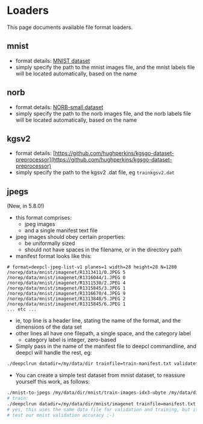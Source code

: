 # Loaders

This page documents available file format loaders.


## mnist

* format details: [MNIST dataset](http://yann.lecun.com/exdb/mnist/)
* simply specify the path to the mnist images file, and the mnist labels file will be located automatically, based on the name

## norb

* format details: [NORB-small dataset](http://www.cs.nyu.edu/~ylclab/data/norb-v1.0-small/)
* simply specify the path to the norb images file, and the norb labels file will be located automatically, based on the name

## kgsv2

* format details: [https://github.com/hughperkins/kgsgo-dataset-preprocessor](https://github.com/hughperkins/kgsgo-dataset-preprocessor)
* simply specify the path to the kgsv2 .dat file, eg `trainkgsv2.dat`

## jpegs

(New, in 5.8.0!)

* this format comprises:
  * jpeg images
  * and a single manifest text file
* jpeg images should obey certain properties:
  * be uniformally sized
  * should not have spaces in the filename, or in the directory path
* manifest format looks like this:
```
# format=deepcl-jpeg-list-v1 planes=1 width=28 height=28 N=1280
/norep/data/mnist/imagenet/R1313411/0.JPEG 5
/norep/data/mnist/imagenet/R1316044/1.JPEG 0
/norep/data/mnist/imagenet/R1311530/2.JPEG 4
/norep/data/mnist/imagenet/R1315845/3.JPEG 1
/norep/data/mnist/imagenet/R1316670/4.JPEG 9
/norep/data/mnist/imagenet/R1313848/5.JPEG 2
/norep/data/mnist/imagenet/R1315845/6.JPEG 1
... etc ...
```
* ie, top line is a header line, stating the name of the format, and the dimensions of the data set
* other lines all have one filepath, a single space, and the category label
  * category label is integer, zero-based
* Simply pass in the name of the manifest file to deepcl commandline, and deepcl will handle the rest, eg:
```bash
./deepclrun datadir=/my/data/dir trainfile=train-manifest.txt validatefile=validate-manifest.txt
```
* You can create a simple test dataset from mnist dataset, to reassure yourself this work, as follows:
```bash
./mnist-to-jpegs /my/data/dir/mnist/train-images-idx3-ubyte /my/data/dir/mnist/imagenet 1280
# train:
./deepclrun datadir=/my/data/dir/mnist/imagenet trainfile=manifest.txt validatefile=manifest.txt numtrain=1280 numtest=1280
# yes, this uses the same data file for validation and training, but it's just to show the format works, not to rigorously
# test our mnist validation accuracy ;-)
```


